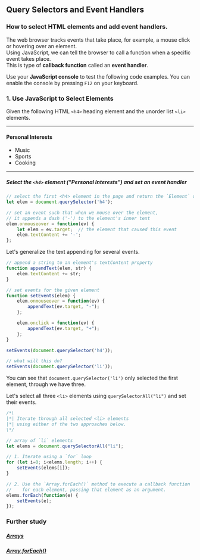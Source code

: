 ## Query Selectors and Event Handlers
### How to select HTML elements and add event handlers.

The web browser tracks events that take place, for example, a mouse click or hovering over an element.  
Using JavaScript, we can tell the browser to call a function when a specific event takes place.  
This is type of **callback function** called an **event handler**.

Use your **JavaScript console** to test the following code examples.  You can enable the console by pressing `F12` on your keyboard.

### 1. Use JavaScript to Select Elements

Given the following HTML `<h4>` heading element and the unorder list `<li>` elements.

------------------------------------------------------------

#### Personal Interests
* Music
* Sports
* Cooking

------------------------------------------------------------

##### Select the `<h4>` element ("Personal Interests") and set an event handler

```javascript
// select the first <h4> element in the page and return the `Element` object
let elem = document.querySelector('h4');

// set an event such that when we mouse over the element,
// it appends a dash ('-') to the element's inner text
elem.onmouseover = function(ev) {
	let elem = ev.target;  // the element that caused this event
	elem.textContent += '-';
};
```

Let's generalize the text appending for several events.

```javascript
// append a string to an element's textContent property
function appendText(elem, str) {
	elem.textContent += str;
}

// set events for the given element
function setEvents(elem) {
	elem.onmouseover = function(ev) {
		appendText(ev.target, "-");
	};

	elem.onclick = function(ev) {
		appendText(ev.target, "+");
	};
}

setEvents(document.querySelector('h4'));

// what will this do?
setEvents(document.querySelector('li'));
```

You can see that `document.querySelector('li')` only selected the first element, through we have three.

Let's select all three `<li>` elements using `querySelectorAll("li")` and set their events.

```javascript
/*\
|*| Iterate through all selected <li> elements
|*| using either of the two approaches below.
\*/

// array of `li` elements
let elems = document.querySelectorAll("li");

// 1. Iterate using a `for` loop
for (let i=0; i<elems.length; i++) {
	setEvents(elems[i]);
}

// 2. Use the `Array.forEach()` method to execute a callback function
//    for each element, passing that element as an argument.
elems.forEach(function(e) {
	setEvents(e);
});
```

### Further study
##### [Arrays](https://developer.mozilla.org/en-US/docs/Web/JavaScript/Reference/Global_Objects/Array)
##### [Array.forEach()](https://developer.mozilla.org/en-US/docs/Web/JavaScript/Reference/Global_Objects/Array/forEach)
